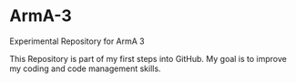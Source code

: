 # ArmA-3
Experimental Repository for ArmA 3

This Repository is part of my first steps into GitHub.
My goal is to improve my coding and code management skills.

